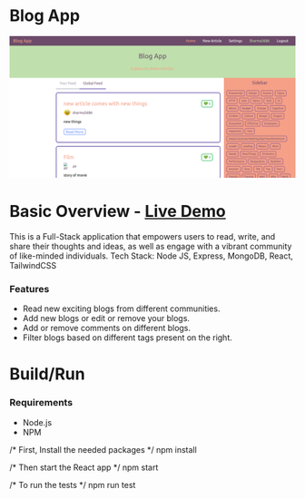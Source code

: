 # Blog App
![alt text](https://github.com/somanshu63/blog-app/blob/master/blog-app.png)
# Basic Overview - [Live Demo](https://blog-app-eight-swart.vercel.app/)
This is a Full-Stack application that empowers users to read, write, and share their thoughts and ideas, as well as engage with a vibrant community of like-minded individuals.
Tech Stack: Node JS, Express, MongoDB, React, TailwindCSS

### Features
- Read new exciting blogs from different communities.
- Add new blogs or edit or remove your blogs.
- Add or remove comments on different blogs.
- Filter blogs based on different tags present on the right.

# Build/Run
### Requirements

 - Node.js
 - NPM

/* First, Install the needed packages */
npm install

/* Then start the React app */
npm start

/* To run the tests */
npm run test
